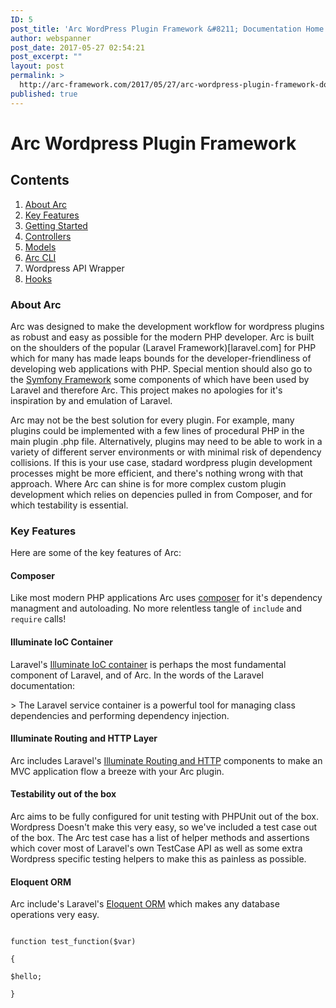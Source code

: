 ```yaml
---
ID: 5
post_title: 'Arc WordPress Plugin Framework &#8211; Documentation Home'
author: webspanner
post_date: 2017-05-27 02:54:21
post_excerpt: ""
layout: post
permalink: >
  http://arc-framework.com/2017/05/27/arc-wordpress-plugin-framework-documentation-home/
published: true
---
```

# Arc Wordpress Plugin Framework

## Contents

1. [About Arc](#about-arc)
1. [Key Features](#key-features)
1. [Getting Started](getting-started)
1. [Controllers](controllers)
1. [Models](models)
1. [Arc CLI](arc-cli)
1. Wordpress API Wrapper
1. [Hooks](hooks)

### About Arc

Arc was designed to make the development workflow for wordpress plugins as robust and easy as possible for the modern PHP
developer. Arc is built on the shoulders of the popular (Laravel Framework)[laravel.com] for PHP which for many has made leaps
bounds for the developer-friendliness of developing web applications with PHP. Special mention should also go to the
[Symfony Framework](symfony.com) some components of which have been used by Laravel and therefore Arc. This project makes no
apologies for it's inspiration by and emulation of Laravel.

Arc may not be the best solution for every plugin. For example, many plugins could be implemented with a few lines of
procedural PHP in the main plugin .php file. Alternatively, plugins may need to be able to work in a variety of different
server environments or with minimal risk of dependency collisions. If this is your use case, stadard wordpress plugin
development processes might be more efficient, and there's nothing wrong with that approach. Where Arc can shine is for more
complex custom plugin development which relies on depencies pulled in from Composer, and for which testability is essential.

### Key Features

Here are some of the key features of Arc:

#### Composer

Like most modern PHP applications Arc uses [composer](https://getcomposer.org/) for it's dependency managment and autoloading.
No more relentless tangle of `include` and `require` calls!

#### Illuminate IoC Container

Laravel's [Illuminate IoC container](https://laravel.com/master/5.4/container) is perhaps the most fundamental component of
Laravel, and of Arc. In the words of the
Laravel documentation:

&gt; The Laravel service container is a powerful tool for managing class dependencies and performing dependency injection.

#### Illuminate Routing and HTTP Layer

Arc includes Laravel's [Illuminate Routing and HTTP](https://laravel.com/docs/master/routing) components to make an
MVC application flow a breeze with your Arc plugin.

#### Testability out of the box

Arc aims to be fully configured for unit testing with PHPUnit out of the box. Wordpress Doesn't make this very easy, so we've
included a test case out of the box. The Arc test case has a list of helper methods and assertions which cover most of
Laravel's own TestCase API as well as some extra Wordpress specific testing helpers to make this as painless as possible.

#### Eloquent ORM

Arc include's Laravel's [Eloquent ORM](https://laravel.com/docs/master/eloquent) which makes any database operations
very easy.

```

function test_function($var)

{

$hello;

}

```